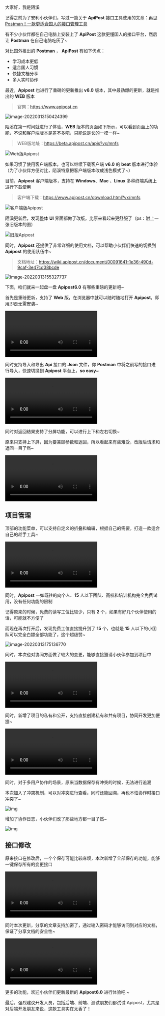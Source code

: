 大家好，我是陌溪

记得之前为了安利小伙伴们，写过一篇关于 **ApiPost** 接口工具使用的文章：[再见Postman！一款更适合国人的接口管理工具](https://mp.weixin.qq.com/s/dcnZyVbewq7-9BCv3HiKjA)

有不少小伙伴都在自己电脑上安装上了 **ApiPost** 这款更懂国人的接口平台，然后让 **Postman** 在自己电脑吃灰了~ 

对比国外推出的 **Postman** ， **ApiPost** 有如下优点：

- 学习成本更低
- 适合国人习惯
- 快捷文档分享
- 多人实时协作

最近，**Apipost** 也进行了重磅的更新推出 **v6.0** 版本，其中最劲爆的更新，就是推出的 **WEB** 版本

> 官网：https://www.apipost.cn

![image-20220313150424399](images/image-20220313150424399.png)

陌溪在第一时间就进行了体验，**WEB** 版本的页面如下所示，可以看到页面上的功能，不说和客户端版本是差不多吧，只能说是长的一模一样~

> WEB版地址：https://beta.apipost.cn/apis?vx/mnfs

![Web版Apipost](images/image-20220313152033055.png)

如果习惯了使用客户端版本，也可以继续下载客户端 **v6.0** 的 **beat** 版本进行体验（为了小伙伴方便对比，陌溪特意把客户端版本改成浅色模式了~）

目前，**Apipost** 客户端版本，支持在 **Windows**、**Mac** 、**Linux** 多种终端系统上进行下载使用

> 客户端下载：https://www.apipost.cn/download.html?vx/mnfs

![客户端版Apipost](images/image-20220313152706741.png)

陌溪更新后，发现整体 **UI** 界面都做了改版，比原来看起来更舒服了（ps：附上一张旧版本的图）

![旧版Apipost](images/image-20220313165050175.png)

同时，**Apipost** 还提供了非常详细的使用文档，可以帮助小伙伴们快速的切换到 **Apipost** 的使用队伍中~

> 文档地址：https://wiki.apipost.cn/document/00091641-1e36-490d-9caf-3e47cd38bcde

![image-20220313155327737](images/image-20220313155327737.png)

下面，咱们就来一起盘一盘 **Apipost6.0** 有哪些重磅的更新吧~

首先是重磅更新，支持了 **Web** 版，在浏览器中就可以随时随地打开 **Apipost**，即用即走无需安装~

<video src="../../../支持web版.mp4"></video>

同时支持导入和导出 **Api** 接口的 **Json** 文件，你 **Postman** 中将之前写的接口进行导入，快速切换到 **Apipost** 平台上，**so easy**~

<video src="../../../导入项目.mp4"></video>

同时对返回结果支持了分屏功能，可以进行上下和左右切换~

原来只支持上下屏，因为要兼顾参数和返回，所以看起来有些难受，改版后请求和返回一目了然~

<video src="../../../左右屏幕-动图.mp4"></video>



## 项目管理

顶部的功能菜单，可以支持自定义的折叠和编辑，根据自己的需要，打造一款适合自己的趁手工具~

<video src="../../../功能收起1.mp4"></video>

同时，**Apipost** 一如既往的向个人、**15** 人以下团队、高校和培训机构完全免费试用，没有任何功能的限制

记得原来的时候，免费的读写工位比较少，只有 **2** 个，如果有好几个伙伴使用的话，可能就不方便了

而现在再次打开后，发现免费工位直接提升到了 **15** 个，也就是 **15** 人以下的小团队可以完全白嫖全部功能了，这个超级赞~

![image-20220313175136770](images/image-20220313175136770.png)

同时，本次也对协同方面做了较大的变更，能够直接邀请小伙伴参加到项目中

<video src="../../../工作台-邀请.mp4"></video>

同时，新增了项目的私有和公开，支持直接创建私有和共有项目，协同开发更加便捷~

<video src="../../../项目公开私有.mp4"></video>

同时，对于多用户协作的场景，原来当数据保存有冲突的时候，无法进行追溯

本次加入了冲突机制，可以对冲突进行查看，同时还能回溯，再也不怕协作时接口冲突了~

![img](https://docs.apipost.cn/rizhi/rizhi/img/1dcc8c17-ba2f-4b19-8f6b-9a65370f4b7b.png)

增加了协作日志，小伙伴们改了那些地方都一目了然~

![img](https://docs.apipost.cn/rizhi/rizhi/img/3e142ca0-641b-4820-b62f-5bf73be44f54.png)



## 接口修改

原来接口在修改后，一个个保存可能比较麻烦，本次新增了全部保存的功能，能够一键保存所有的变更接口

<video src="../../../一键保存.mp4"></video>

同时本次更新，分享的文章支持加密了，通过输入密码才能够访问到对应的文档，保证了分享文档的安全性~

<video src="../../../自动生成密码.mp4"></video>

更多的功能，欢迎小伙伴们更新最新的 **Apipost6.0** 进行体验吧 ~

最后，强烈建议开发人员，包括后端、前端、测试朋友们都试试 Apipost，尤其是对后端开发朋友来说，这款工具实在太香了！